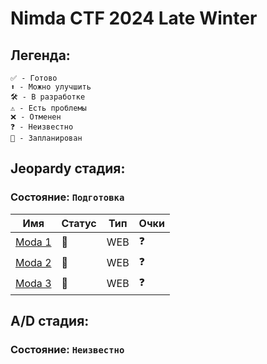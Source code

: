 # Nimda CTF 2024 Late Winter

## Легенда:

    ✅ - Готово
    ⬆ - Можно улучшить
    🛠 - В разработке
    ⚠️ - Есть проблемы
    ❌ - Отменен
    ❓ - Неизвестно
    📅 - Запланирован

## Jeopardy стадия:
### Состояние: `Подготовка`

| Имя                          | Статус        | Тип      | Очки       |
|------------------------------|---------------|----------|------------|
| [Moda 1](Moda_1)         | 📅            | WEB      | ❓         |
| [Moda 2](Moda_2)                       | 📅            | WEB      | ❓         |
| [Moda 3](Moda_3)                       | 📅            | WEB      | ❓         |


## A/D стадия:
### Состояние: `Неизвестно`